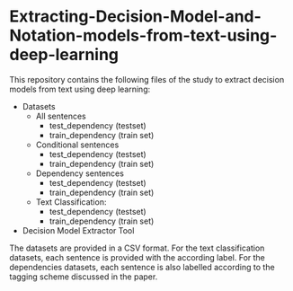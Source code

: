 # Extracting-Decision-Model-and-Notation-models-from-text-using-deep-learning
This repository contains the following files of the study to extract decision models from text using deep learning:
* Datasets
  * All sentences
     * test_dependency (testset)
     * train_dependency (train set)
  * Conditional sentences
    * test_dependency (testset)
     * train_dependency (train set)
  * Dependency sentences
    * test_dependency (testset)
     * train_dependency (train set)
  * Text Classification:
    * test_dependency (testset)
     * train_dependency (train set)
 * Decision Model Extractor Tool

The datasets are provided in a CSV format. For the text classification datasets, each sentence is provided with the according label. 
For the dependencies datasets, each sentence is also labelled according to the tagging scheme discussed in the paper.
